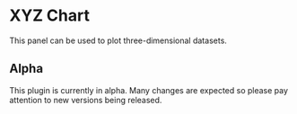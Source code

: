 # XYZ Chart

This panel can be used to plot three-dimensional datasets.

## Alpha

This plugin is currently in alpha. Many changes are expected so please pay attention to new versions being released.
